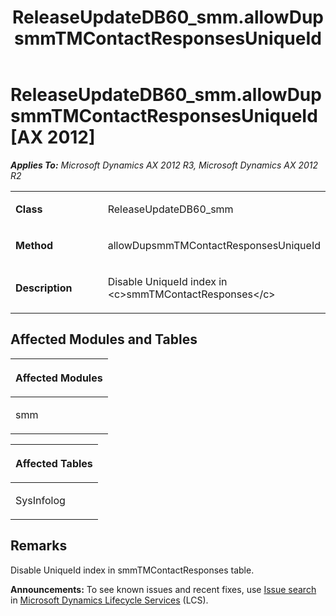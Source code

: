 ﻿---
title: ReleaseUpdateDB60_smm.allowDupsmmTMContactResponsesUniqueId
TOCTitle: ReleaseUpdateDB60_smm.allowDupsmmTMContactResponsesUniqueId
ms:assetid: 189b6057-c564-613f-5542-e7af82c2424c
ms:mtpsurl: https://msdn.microsoft.com/en-us/library/JJ718610(v=AX.60)
ms:contentKeyID: 49706894
ms.date: 05/18/2015
mtps_version: v=AX.60
---

# ReleaseUpdateDB60\_smm.allowDupsmmTMContactResponsesUniqueId [AX 2012]


_**Applies To:** Microsoft Dynamics AX 2012 R3, Microsoft Dynamics AX 2012 R2_

<table>
<colgroup>
<col style="width: 50%" />
<col style="width: 50%" />
</colgroup>
<tbody>
<tr class="odd">
<td><p><strong>Class</strong></p></td>
<td><p>ReleaseUpdateDB60_smm</p></td>
</tr>
<tr class="even">
<td><p><strong>Method</strong></p></td>
<td><p>allowDupsmmTMContactResponsesUniqueId</p></td>
</tr>
<tr class="odd">
<td><p><strong>Description</strong></p></td>
<td><p>Disable UniqueId index in &lt;c&gt;smmTMContactResponses&lt;/c&gt;</p></td>
</tr>
</tbody>
</table>


## Affected Modules and Tables

<table>
<colgroup>
<col style="width: 100%" />
</colgroup>
<thead>
<tr class="header">
<th><p>Affected Modules</p></th>
</tr>
</thead>
<tbody>
<tr class="odd">
<td><p>smm</p></td>
</tr>
</tbody>
</table>


<table>
<colgroup>
<col style="width: 100%" />
</colgroup>
<thead>
<tr class="header">
<th><p>Affected Tables</p></th>
</tr>
</thead>
<tbody>
<tr class="odd">
<td><p>SysInfolog</p></td>
</tr>
</tbody>
</table>


## Remarks

Disable UniqueId index in smmTMContactResponses table.

  
**Announcements:** To see known issues and recent fixes, use [Issue search](http://go.microsoft.com/fwlink/?linkid=389258) in [Microsoft Dynamics Lifecycle Services](http://go.microsoft.com/fwlink/?linkid=306505) (LCS).

